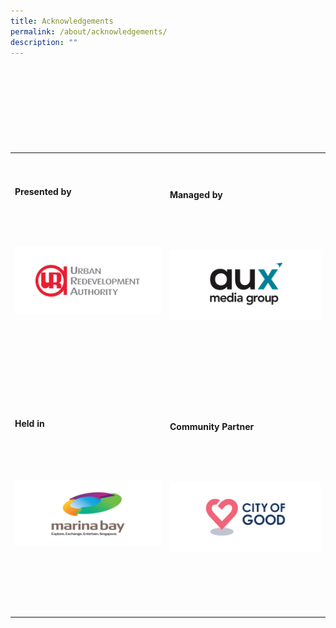 ```yaml
---
title: Acknowledgements
permalink: /about/acknowledgements/
description: ""
---
```

<table class="table-v">

<table style="width:100%">

<tr>

    <td>

      <h4>Presented by</h4>

      <br>

      <p><a href="https://www.ura.gov.sg/Corporate"><img src="https://github.com/isomerpages/ura-mbsc2021/blob/staging/images/ura.JPEG?raw=true" alt="Image of URA Logo"></a></p>

      <br>

      <br>

    </td>

    <td>

      <h4>Managed by</h4>

      <br>

      <p><a href="http://www.aux.com.sg/"><img src="https://github.com/isomerpages/ura-mbsc2021/blob/staging/images/aux.JPEG?raw=true" alt="Image of AUX Logo"></a></p>

      <br>

      <br>   

<tr>

    <td>

      <h4>Held in</h4>

      <br>

      <p><a href="https://www.ura.gov.sg/Corporate/Get-Involved/Shape-A-Distinctive-City/Explore-Our-City/Marina-Bay"><img src="https://github.com/isomerpages/ura-mbsc2021/blob/staging/images/mbl.JPEG?raw=true" alt="Image of MBS Logo"></a></p>

      <br>

      <br>

    </td>

    <td>

      <h4>Community Partner</h4>

      <br>

      <p><a href="https://cityofgood.sg/"><img src="https://github.com/isomerpages/ura-mbsc2021/blob/staging/images/cmon.png?raw=true" alt="Image of COG Logo"></a></p>

      <br>

      <br>   

<tr>